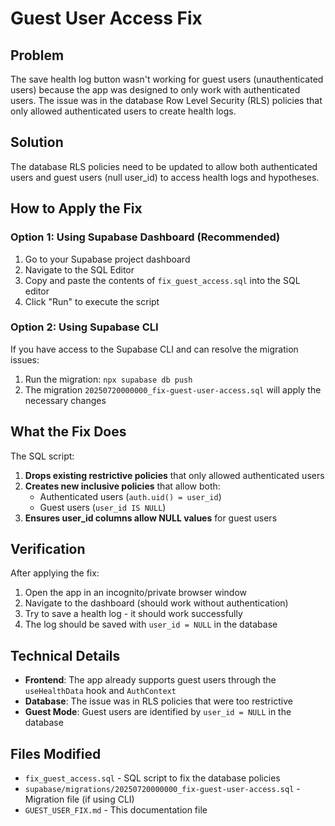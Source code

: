 # Guest User Access Fix

## Problem
The save health log button wasn't working for guest users (unauthenticated users) because the app was designed to only work with authenticated users. The issue was in the database Row Level Security (RLS) policies that only allowed authenticated users to create health logs.

## Solution
The database RLS policies need to be updated to allow both authenticated users and guest users (null user_id) to access health logs and hypotheses.

## How to Apply the Fix

### Option 1: Using Supabase Dashboard (Recommended)

1. Go to your Supabase project dashboard
2. Navigate to the SQL Editor
3. Copy and paste the contents of `fix_guest_access.sql` into the SQL editor
4. Click "Run" to execute the script

### Option 2: Using Supabase CLI

If you have access to the Supabase CLI and can resolve the migration issues:

1. Run the migration: `npx supabase db push`
2. The migration `20250720000000_fix-guest-user-access.sql` will apply the necessary changes

## What the Fix Does

The SQL script:

1. **Drops existing restrictive policies** that only allowed authenticated users
2. **Creates new inclusive policies** that allow both:
   - Authenticated users (`auth.uid() = user_id`)
   - Guest users (`user_id IS NULL`)
3. **Ensures user_id columns allow NULL values** for guest users

## Verification

After applying the fix:

1. Open the app in an incognito/private browser window
2. Navigate to the dashboard (should work without authentication)
3. Try to save a health log - it should work successfully
4. The log should be saved with `user_id = NULL` in the database

## Technical Details

- **Frontend**: The app already supports guest users through the `useHealthData` hook and `AuthContext`
- **Database**: The issue was in RLS policies that were too restrictive
- **Guest Mode**: Guest users are identified by `user_id = NULL` in the database

## Files Modified

- `fix_guest_access.sql` - SQL script to fix the database policies
- `supabase/migrations/20250720000000_fix-guest-user-access.sql` - Migration file (if using CLI)
- `GUEST_USER_FIX.md` - This documentation file 
